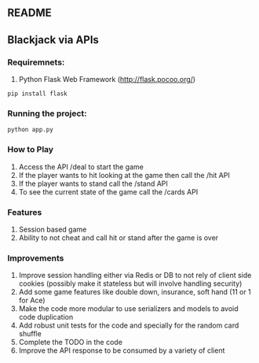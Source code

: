## README

## Blackjack via APIs

### Requiremnets:

1. Python Flask Web Framework (http://flask.pocoo.org/)

```
pip install flask
```

### Running the project:
```
python app.py
```

### How to Play
1. Access the API /deal to start the game
2. If the player wants to hit looking at the game then call the /hit API
3. If the player wants to stand call the /stand API
4. To see the current state of the game call the /cards API

### Features
1. Session based game
2. Ability to not cheat and call hit or stand after the game is over


### Improvements

1. Improve session handling either via Redis or DB to not rely of client side
cookies (possibly make it stateless but will involve handling security)
2. Add some game features like double down, insurance, soft hand (11 or 1 for
   Ace)
3. Make the code more modular to use serializers and models to avoid code
   duplication
4. Add robust unit tests for the code and specially for the random card shuffle
5. Complete the TODO in the code
6. Improve the API response to be consumed by a variety of client
